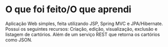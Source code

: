 
# O que foi feito/O que aprendi
Aplicação Web simples, feita utilizando JSP, Spring MVC e JPA/Hibernate.
Possui os seguintes recursos: Criação, edição, visualização, exclusão e listagem de cartórios. Além de um serviço REST que retorna os cartórios como JSON.
